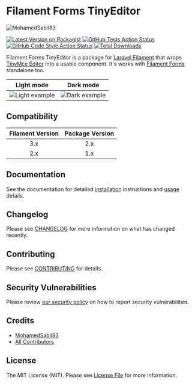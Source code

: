 # Filament Forms TinyEditor

<img src="https://banners.beyondco.de/Filament%20Forms%20TinyEditor.png?theme=light&packageManager=composer+require&packageName=mohamedsabil83%2Ffilament-forms-tinyeditor&pattern=autumn&style=style_1&description=By+MohamedSabil83&md=1&showWatermark=1&fontSize=100px&images=https%3A%2F%2Flaravel.com%2Fimg%2Flogomark.min.svg" alt="MohamedSabil83"/>

[![Latest Version on Packagist](https://img.shields.io/packagist/v/mohamedsabil83/filament-forms-tinyeditor.svg?style=flat-square)](https://packagist.org/packages/mohamedsabil83/filament-forms-tinyeditor)
[![GitHub Tests Action Status](https://img.shields.io/github/actions/workflow/status/mohamedsabil83/filament-forms-tinyeditor/run-tests.yml?branch=main&label=tests&style=flat-square)](https://github.com/mohamedsabil83/filament-forms-tinyeditor/actions?query=workflow%3Arun-tests+branch%3Amain)
[![GitHub Code Style Action Status](https://img.shields.io/github/actions/workflow/status/mohamedsabil83/filament-forms-tinyeditor/fix-php-code-style-issues.yml?branch=main&label=code%20style&style=flat-square)](https://github.com/mohamedsabil83/filament-forms-tinyeditor/actions?query=workflow%3A"Fix+PHP+code+style+issues"+branch%3Amain)
[![Total Downloads](https://img.shields.io/packagist/dt/mohamedsabil83/filament-forms-tinyeditor.svg?style=flat-square)](https://packagist.org/packages/mohamedsabil83/filament-forms-tinyeditor)

Filament Forms TinyEditor is a package for [Laravel Filament](https://github.com/laravel-filament/filament) that wraps [TinyMce Editor](https://www.tiny.cloud) into a usable component. It's works with [Filament Forms](https://filamentadmin.com/docs/2.x/forms/installation) standalone too.

|             Light mode             |               Dark mode                |
|:----------------------------------:|:--------------------------------------:|
| ![Light example](https://raw.githubusercontent.com/mohamedsabil83/filament-forms-tinyeditor/2.x/art/editor.png) | ![Dark example](https://raw.githubusercontent.com/mohamedsabil83/filament-forms-tinyeditor/2.x/art/editor-dark.png) |

## Compatibility

| Filament Version | Package Version |
|:----------------:|:---------------:|
|       3.x        |       2.x       |
|       2.x        |       1.x       |

## Documentation

See the documentation for detailed [installation](docs/installation.md) instructions and [usage](docs/usage-and-customization.md) details.

## Changelog

Please see [CHANGELOG](CHANGELOG.md) for more information on what has changed recently.

## Contributing

Please see [CONTRIBUTING](.github/CONTRIBUTING.md) for details.

## Security Vulnerabilities

Please review [our security policy](../../security/policy) on how to report security vulnerabilities.

## Credits

-   [MohamedSabil83](https://github.com/mohamedsabil83)
-   [All Contributors](../../contributors)

## License

The MIT License (MIT). Please see [License File](LICENSE.md) for more information.
